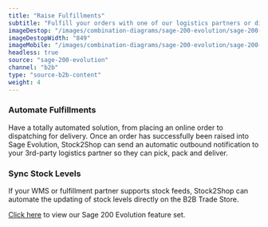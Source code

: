 ```yaml
---
title: "Raise Fulfillments"
subtitle: "Fulfill your orders with one of our logistics partners or directly in your WMS (Warehouse Management System)."
imageDestop: "/images/combination-diagrams/sage-200-evolution/sage-200-evolution-b2b-trade-store-fulfillment.svg"
imageDestopWidth: "849"
imageMobile: "/images/combination-diagrams/sage-200-evolution/sage-200-evolution-b2b-trade-store-fulfillment.svg"
headless: true
source: "sage-200-evolution"
channel: "b2b"
type: "source-b2b-content"
weight: 4
---
```


### Automate Fulfillments
Have a totally automated solution, from placing an online order to dispatching for delivery. Once an order has successfully been raised into Sage Evolution, Stock2Shop can send an automatic outbound notification to your 3rd-party logistics partner so they can pick, pack and deliver.

### Sync Stock Levels
If your WMS or fulfillment partner supports stock feeds, Stock2Shop can automate the updating of stock levels directly on the B2B Trade Store.

[Click here](/help/features/sage-200-evolution/ "Sage 200 Evolution Features") to view our Sage 200 Evolution feature set.